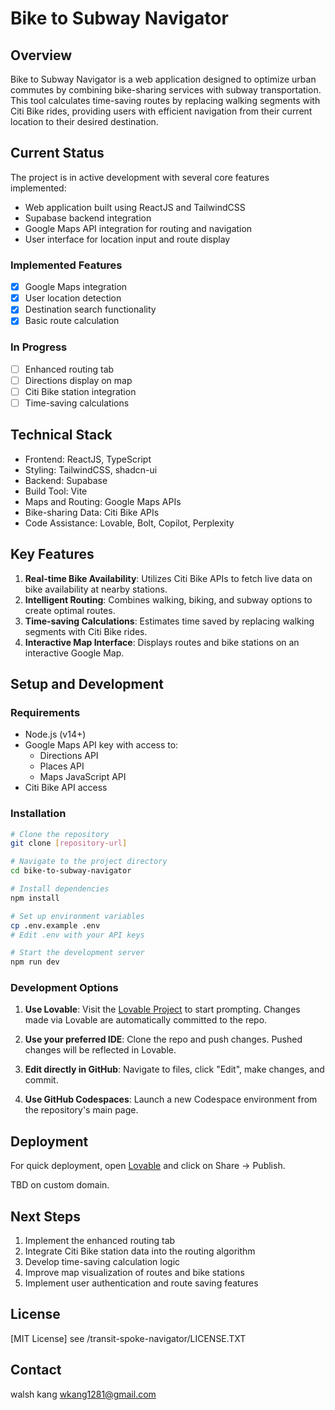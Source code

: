 # Bike to Subway Navigator

## Overview

Bike to Subway Navigator is a web application designed to optimize urban commutes by combining bike-sharing services with subway transportation. This tool calculates time-saving routes by replacing walking segments with Citi Bike rides, providing users with efficient navigation from their current location to their desired destination.

## Current Status

The project is in active development with several core features implemented:

- Web application built using ReactJS and TailwindCSS
- Supabase backend integration
- Google Maps API integration for routing and navigation
- User interface for location input and route display

### Implemented Features

- [x] Google Maps integration
- [x] User location detection
- [x] Destination search functionality
- [x] Basic route calculation

### In Progress

- [ ] Enhanced routing tab
- [ ] Directions display on map
- [ ] Citi Bike station integration
- [ ] Time-saving calculations

## Technical Stack

- Frontend: ReactJS, TypeScript
- Styling: TailwindCSS, shadcn-ui
- Backend: Supabase
- Build Tool: Vite
- Maps and Routing: Google Maps APIs
- Bike-sharing Data: Citi Bike APIs
- Code Assistance: Lovable, Bolt, Copilot, Perplexity

## Key Features

1. **Real-time Bike Availability**: Utilizes Citi Bike APIs to fetch live data on bike availability at nearby stations.
2. **Intelligent Routing**: Combines walking, biking, and subway options to create optimal routes.
3. **Time-saving Calculations**: Estimates time saved by replacing walking segments with Citi Bike rides.
4. **Interactive Map Interface**: Displays routes and bike stations on an interactive Google Map.

## Setup and Development

### Requirements

- Node.js (v14+)
- Google Maps API key with access to:
  - Directions API
  - Places API
  - Maps JavaScript API
- Citi Bike API access

### Installation

```bash
# Clone the repository
git clone [repository-url]

# Navigate to the project directory
cd bike-to-subway-navigator

# Install dependencies
npm install

# Set up environment variables
cp .env.example .env
# Edit .env with your API keys

# Start the development server
npm run dev
```

### Development Options

1. **Use Lovable**: Visit the [Lovable Project](https://lovable.dev/projects/6272fc80-3bdb-4f56-a362-5bd6c648e657) to start prompting. Changes made via Lovable are automatically committed to the repo.

2. **Use your preferred IDE**: Clone the repo and push changes. Pushed changes will be reflected in Lovable.

3. **Edit directly in GitHub**: Navigate to files, click "Edit", make changes, and commit.

4. **Use GitHub Codespaces**: Launch a new Codespace environment from the repository's main page.

## Deployment

For quick deployment, open [Lovable](https://lovable.dev/projects/6272fc80-3bdb-4f56-a362-5bd6c648e657) and click on Share -> Publish.

TBD on custom domain.

## Next Steps

1. Implement the enhanced routing tab
2. Integrate Citi Bike station data into the routing algorithm
3. Develop time-saving calculation logic
4. Improve map visualization of routes and bike stations
5. Implement user authentication and route saving features


## License

[MIT License] see /transit-spoke-navigator/LICENSE.TXT

## Contact

walsh kang
wkang1281@gmail.com